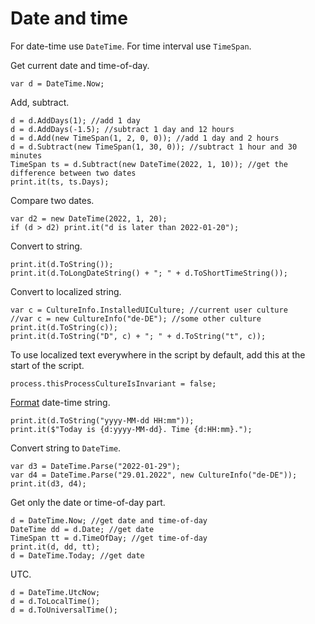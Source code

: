 # Date and time

For date-time use `DateTime`. For time interval use `TimeSpan`.

Get current date and time-of-day.

```
var d = DateTime.Now;
```

Add, subtract.

```
d = d.AddDays(1); //add 1 day
d = d.AddDays(-1.5); //subtract 1 day and 12 hours
d = d.Add(new TimeSpan(1, 2, 0, 0)); //add 1 day and 2 hours
d = d.Subtract(new TimeSpan(1, 30, 0)); //subtract 1 hour and 30 minutes
TimeSpan ts = d.Subtract(new DateTime(2022, 1, 10)); //get the difference between two dates
print.it(ts, ts.Days);
```

Compare two dates.

```
var d2 = new DateTime(2022, 1, 20);
if (d > d2) print.it("d is later than 2022-01-20");
```

Convert to string.

```
print.it(d.ToString());
print.it(d.ToLongDateString() + "; " + d.ToShortTimeString());
```

Convert to localized string.

```
var c = CultureInfo.InstalledUICulture; //current user culture
//var c = new CultureInfo("de-DE"); //some other culture
print.it(d.ToString(c));
print.it(d.ToString("D", c) + "; " + d.ToString("t", c));
```

To use localized text everywhere in the script by default, add this at the start of the script.

```
process.thisProcessCultureIsInvariant = false;
```

[Format](https://www.google.com/search?q=C%23+date+time+format) date-time string.

```
print.it(d.ToString("yyyy-MM-dd HH:mm"));
print.it($"Today is {d:yyyy-MM-dd}. Time {d:HH:mm}.");
```

Convert string to `DateTime`.

```
var d3 = DateTime.Parse("2022-01-29");
var d4 = DateTime.Parse("29.01.2022", new CultureInfo("de-DE"));
print.it(d3, d4);
```

Get only the date or time-of-day part.

```
d = DateTime.Now; //get date and time-of-day
DateTime dd = d.Date; //get date
TimeSpan tt = d.TimeOfDay; //get time-of-day
print.it(d, dd, tt);
d = DateTime.Today; //get date
```

UTC.

```
d = DateTime.UtcNow;
d = d.ToLocalTime();
d = d.ToUniversalTime();
```